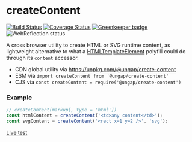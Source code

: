 # createContent

[![Build Status](https://travis-ci.com/ungap/create-content.svg?branch=master)](https://travis-ci.com/ungap/create-content) [![Coverage Status](https://coveralls.io/repos/github/ungap/create-content/badge.svg?branch=master)](https://coveralls.io/github/ungap/create-content?branch=master) [![Greenkeeper badge](https://badges.greenkeeper.io/ungap/create-content.svg)](https://greenkeeper.io/) ![WebReflection status](https://offline.report/status/webreflection.svg)

A cross browser utility to create HTML or SVG runtime content, as lightweight alternative to what a [HTMLTemplateElement](https://developer.mozilla.org/en-US/docs/Web/API/HTMLTemplateElement) polyfill could do through its `content` accessor.

  * CDN global utility via https://unpkg.com/@ungap/create-content
  * ESM via `import createContent from '@ungap/create-content'`
  * CJS via `const createContent = require('@ungap/create-content')`


### Example

```js
// createContent(markup[, type = 'html'])
const htmlContent = createContent('<td>any content</td>');
const svgContent = createContent('<rect x=1 y=2 />', 'svg');
```

[Live test](https://ungap.github.io/create-content/test/)
